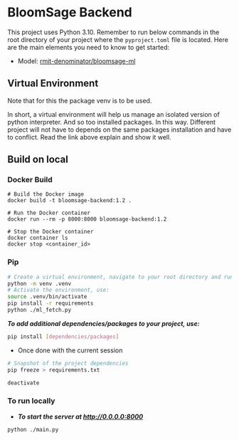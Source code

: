 # BloomSage Backend

This project uses Python 3.10. Remember to run below commands in the root directory of your project where the `pyproject.toml` file is located. Here are the main elements you need to know to get started:
- Model: 
[rmit-denominator/bloomsage-ml](https://github.com/rmit-denominator/bloomsage-ml.git)

## Virtual Environment
Note that for this the package venv is to be used.

In short, a virtual environment will help us manage an isolated version of python interpreter. And so too installed packages. In this way. Different project will not have to depends on the same packages installation and have to conflict. Read the link above explain and show it well.

## Build on local
### Docker Build
```docker
# Build the Docker image
docker build -t bloomsage-backend:1.2 .

# Run the Docker container
docker run --rm -p 8000:8000 bloomsage-backend:1.2

# Stop the Docker container
docker container ls
docker stop <container_id>

```
### Pip
```bash
# Create a virtual environment, navigate to your root directory and run:
python -m venv .venv
# Activate the environment, use:
source .venv/bin/activate
pip install -r requirements
python ./ml_fetch.py
```

***To add additional dependencies/packages to your project, use:***

```bash
pip install [dependencies/packages]
```
- Once done with the current session
```bash
# Snapshot of the project dependencies
pip freeze > requirements.txt

deactivate
```
### To run locally

- ***To start the server at http://0.0.0.0:8000***
```bash
python ./main.py
```
